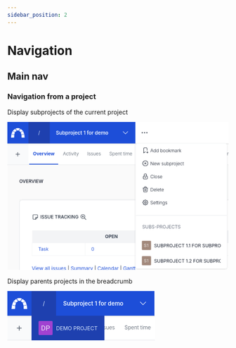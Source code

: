 ```yaml
---
sidebar_position: 2
---
```


# Navigation

## Main nav

### Navigation from a project

Display subprojects of the current project

![Navigation](./img/navigation.png)

Display parents projects in the breadcrumb

![Navigation](./img/navigation-2.png)
